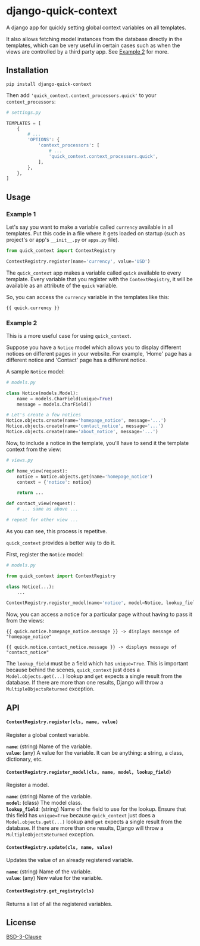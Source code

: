 # django-quick-context

A django app for quickly setting global context variables on all templates. 

It also allows fetching model instances from the database directly in the templates, which can be 
very useful in certain cases such as when the views are controlled by a third party app. 
See [Example 2](#example-2) for more.

## Installation

```
pip install django-quick-context
```

Then add `'quick_context.context_processors.quick'` to your `context_processors`:

```python
# settings.py

TEMPLATES = [
    {
        # ...
        'OPTIONS': {
            'context_processors': [
                # ...
                'quick_context.context_processors.quick',
            ],
        },
    },
]
```

## Usage

### Example 1

Let's say you want to make a variable called `currency` available in all templates. 
Put this code in a file where it gets loaded on startup (such as project's or app's `__init__.py` or `apps.py` file).

```python
from quick_context import ContextRegistry

ContextRegistry.register(name='currency', value='USD')
```

The `quick_context` app makes a variable called `quick` available to every template. 
Every variable that you register with the `ContextRegistry`, it will be available 
as an attribute of the `quick` variable.

So, you can access the `currency` variable in the templates like this:

```
{{ quick.currency }}
```

### Example 2

This is a more useful case for using `quick_context`. 

Suppose you have a `Notice` model which allows you to display different notices 
on different pages in your website. For example, 'Home' page has a different notice 
and 'Contact' page has a different notice.

A sample `Notice` model: 

```python
# models.py

class Notice(models.Model):
    name = models.CharField(unique=True)
    message = models.CharField()

# Let's create a few notices
Notice.objects.create(name='homepage_notice', message='...')
Notice.objects.create(name='contact_notice', message='...')
Notice.objects.create(name='about_notice', message='...')
```

Now, to include a notice in the template, you'll have to send it the template 
context from the view:

```python
# views.py

def home_view(request):
    notice = Notice.objects.get(name='homepage_notice')
    context = {'notice': notice}

    return ...

def contact_view(request):
    # ... same as above ...

# repeat for other view ...
```

As you can see, this process is repetitve.

`quick_context` provides a better way to do it. 

First, register the `Notice` model:

```python
# models.py

from quick_context import ContextRegistry

class Notice(...):
    ...

ContextRegistry.register_model(name='notice', model=Notice, lookup_field='name')
```

Now, you can access a notice for a particular page without having to pass it 
from the views:

```
{{ quick.notice.homepage_notice.message }} -> displays message of "homepage_notice"

{{ quick.notice.contact_notice.message }} -> displays message of "contact_notice"
```

The `lookup_field` must be a field which has `unique=True`. This is important 
because behind the scenes, `quick_context` just does a `Model.objects.get(...)` lookup 
and `get` expects a single result from the database. If there are more than one results, 
Django will throw a `MultipleObjectsReturned` exception.

## API

#### `ContextRegistry.register(cls, name, value)`

Register a global context variable.

**`name`**: (string) Name of the variable.  
**`value`**: (any) A value for the variable. It can be anything: a string, a class, 
dictionary, etc. 

#### `ContextRegistry.register_model(cls, name, model, lookup_field)`

Register a model.

**`name`**: (string) Name of the variable.  
**`model`**: (class) The model class.  
**`lookup_field`**: (string) Name of the field to use for the lookup. Ensure that this 
field has `unique=True` because `quick_context` just does a `Model.objects.get(...)` 
lookup and `get` expects a single result from the database. If there are more than 
one results, Django will throw a `MultipleObjectsReturned` exception.

#### `ContextRegistry.update(cls, name, value)`

Updates the value of an already registered variable.

**`name`**: (string) Name of the variable.  
**`value`**: (any) New value for the variable.


#### `ContextRegistry.get_registry(cls)`

Returns a list of all the registered variables.

## License

[BSD-3-Clause](LICENSE.txt)